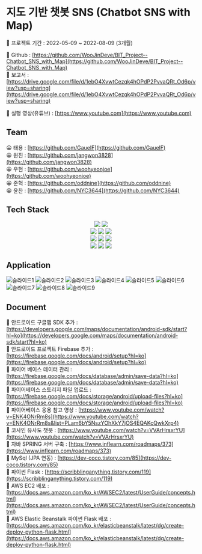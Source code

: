 # 지도 기반 챗봇 SNS (Chatbot SNS with Map)
📅 프로젝트 기간 : 2022-05-09 ~ 2022-08-09 (3개월)

📓 Github : [https://github.com/WooJinDeve/BIT_Project--Chatbot_SNS_with_Map](https://github.com/WooJinDeve/BIT_Project--Chatbot_SNS_with_Map)</br>
📓 보고서 : [https://drive.google.com/file/d/1ebO4XvwtCezqk4hOPdP2PvvaQRt_Od6p/view?usp=sharing](https://drive.google.com/file/d/1ebO4XvwtCezqk4hOPdP2PvvaQRt_Od6p/view?usp=sharing)</br>

🎥 실행 영상(유튜브) : [https://www.youtube.com](https://www.youtube.com) </br>
## Team
😀 태용 : [https://github.com/GauelF](https://github.com/GauelF)</br>
😀 원진 : [https://github.com/jangwon3828](https://github.com/jangwon3828)</br>
😀 우현 : [https://github.com/woohyeonjoe](https://github.com/woohyeonjoe)</br>
😀 준혁 : [https://github.com/oddnine](https://github.com/oddnine)</br>
😀 윤찬 : [https://github.com/NYC3644](https://github.com/NYC3644)</br>

## Tech Stack

<div align="center">

  <img src="https://img.shields.io/badge/java-007396?style=for-the-badge&logo=java&logoColor=white"> 
  <img src="https://img.shields.io/badge/python-3776AB?style=for-the-badge&logo=python&logoColor=white"> 
  <br>
  
  <img src="https://img.shields.io/badge/mysql-4479A1?style=for-the-badge&logo=mysql&logoColor=white"> 
  <img src="https://img.shields.io/badge/firebase-FFCA28?style=for-the-badge&logo=firebase&logoColor=white">
  <img src="https://img.shields.io/badge/Amazon RDS-527FFF?style=for-the-badge&logo=Amazon RDS&logoColor=white">
  <br>

  <img src="https://img.shields.io/badge/Spring Boot-6DB33F?style=for-the-badge&logo=Spring Boot&logoColor=white"> 
  <img src="https://img.shields.io/badge/flask-000000?style=for-the-badge&logo=flask&logoColor=white">
  <img src="https://img.shields.io/badge/Amazon EC2-FF9900?style=for-the-badge&logo=Amazon EC2&logoColor=white">
  <br>
  
  <img src="https://img.shields.io/badge/IntelliJ IDEA-462679?style=for-the-badge&logo=IntelliJ IDEA&logoColor=white">
  <img src="https://img.shields.io/badge/PyCharm-75ff00?style=for-the-badge&logo=PyCharm&logoColor=white">
  <img src="https://img.shields.io/badge/Android Studio-3DDC84?style=for-the-badge&logo=Android&logoColor=white">

</div>

## Application
![슬라이드1](https://user-images.githubusercontent.com/106054507/183580054-940b6535-b9e6-4d0b-a48a-a8c5bc83cc6e.JPG)
![슬라이드2](https://user-images.githubusercontent.com/106054507/183580057-cee3e4c5-61ab-420d-9aa9-0efaa7bee82e.JPG)
![슬라이드3](https://user-images.githubusercontent.com/106054507/183580062-74536b76-8be4-453d-b4fa-a0b4d4211de4.JPG)
![슬라이드4](https://user-images.githubusercontent.com/106054507/183580103-3c4e8871-f0a1-4eca-a1f7-65dbedb47f16.JPG)
![슬라이드5](https://user-images.githubusercontent.com/106054507/183580106-f24cf928-e2e5-4be0-969e-c652f8d6f1c8.JPG)
![슬라이드6](https://user-images.githubusercontent.com/106054507/183580115-3275d806-7cc5-4016-b22f-f23ee3465991.JPG)
![슬라이드7](https://user-images.githubusercontent.com/106054507/183580118-661cea5a-f3c0-40d9-a154-75776a17f94e.JPG)
![슬라이드8](https://user-images.githubusercontent.com/106054507/183580126-df2a6486-71dc-4158-92a2-8fe763099200.JPG)
![슬라이드9](https://user-images.githubusercontent.com/106054507/183580129-13504606-914f-486d-9c48-495bfa824b50.JPG)

## Document

📄 안드로이드 구글맵 SDK 추가 : [https://developers.google.com/maps/documentation/android-sdk/start?hl=ko](https://developers.google.com/maps/documentation/android-sdk/start?hl=ko)</br>
📄 안드로이드 프로젝트 Firebase 추가 : [https://firebase.google.com/docs/android/setup?hl=ko](https://firebase.google.com/docs/android/setup?hl=ko)</br>
📄 파이어 베이스 데이터 관리 : [https://firebase.google.com/docs/database/admin/save-data?hl=ko](https://firebase.google.com/docs/database/admin/save-data?hl=ko)</br>
📄 파이어베이스 스토리지 파일 업로드 : [https://firebase.google.com/docs/storage/android/upload-files?hl=ko](https://firebase.google.com/docs/storage/android/upload-files?hl=ko)</br>
📄 파이어베이스 응용 참고 영상 : [https://www.youtube.com/watch?v=ENK4ONrRm8s](https://www.youtube.com/watch?v=ENK4ONrRm8s&list=PLam6bY5NszYOhXkY7jOS4EQAKcQwkXrp4)</br>
📄 코사인 유사도 챗봇 : [https://www.youtube.com/watch?v=VVArHrsxrYU](https://www.youtube.com/watch?v=VVArHrsxrYU)</br>
📄 자바 SPRING 서버 구축 : [https://www.inflearn.com/roadmaps/373](https://www.inflearn.com/roadmaps/373)</br>
📄 MySql (JPA 연동) : [https://dev-coco.tistory.com/85](https://dev-coco.tistory.com/85)</br>
📄 파이썬 Flask : [https://scribblinganything.tistory.com/119](https://scribblinganything.tistory.com/119)</br>
📄 AWS EC2 배포 : [https://docs.aws.amazon.com/ko_kr/AWSEC2/latest/UserGuide/concepts.html](https://docs.aws.amazon.com/ko_kr/AWSEC2/latest/UserGuide/concepts.html)</br>
📄 AWS Elastic Beanstalk 파이썬 Flask 배포 : [https://docs.aws.amazon.com/ko_kr/elasticbeanstalk/latest/dg/create-deploy-python-flask.html](https://docs.aws.amazon.com/ko_kr/elasticbeanstalk/latest/dg/create-deploy-python-flask.html)

